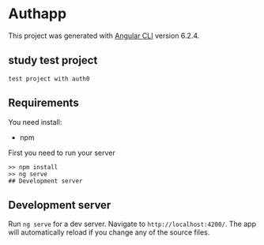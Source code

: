 # Authapp

This project was generated with [Angular CLI](https://github.com/angular/angular-cli) version 6.2.4.

## study test project
```
test project with auth0
```

## Requirements
You need install: 
- npm

First you need to run your server
```
>> npm install 
>> ng serve
## Development server
```

## Development server
Run `ng serve` for a dev server. Navigate to `http://localhost:4200/`. The app will automatically reload if you change any of the source files.